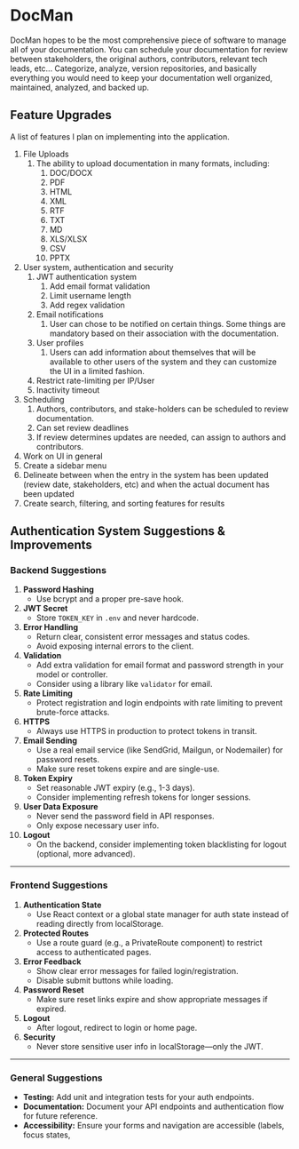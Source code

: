 # DocMan

DocMan hopes to be the most comprehensive piece of software to manage all of your documentation. You can schedule your documentation for review between stakeholders, the original authors, contributors, relevant tech leads, etc... Categorize, analyze, version repositories, and basically everything you would need to keep your documentation well organized, maintained, analyzed, and backed up.

## Feature Upgrades

A list of features I plan on implementing into the application.

1. File Uploads
   1. The ability to upload documentation in many formats, including:
      1. DOC/DOCX
      2. PDF
      3. HTML
      4. XML
      5. RTF
      6. TXT
      7. MD
      8. XLS/XLSX
      9. CSV
      10. PPTX
2. User system, authentication and security
   1. JWT authentication system
      1. Add email format validation
      2. Limit username length
      3. Add regex validation
   2. Email notifications
      1. User can chose to be notified on certain things. Some things are mandatory based on their association with the documentation.
   3. User profiles
      1. Users can add information about themselves that will be available to other users of the system and they can customize the UI in a limited fashion.
   4. Restrict rate-limiting per IP/User
   5. Inactivity timeout
3. Scheduling
   1. Authors, contributors, and stake-holders can be scheduled to review documentation.
   2. Can set review deadlines
   3. If review determines updates are needed, can assign to authors and contributors.
4. Work on UI in general
5. Create a sidebar menu
6. Delineate between when the entry in the system has been updated (review date, stakeholders, etc) and when the actual document has been updated
7. Create search, filtering, and sorting features for results

## Authentication System Suggestions & Improvements

### Backend Suggestions

1. **Password Hashing**
   - Use bcrypt and a proper pre-save hook.
2. **JWT Secret**
   - Store `TOKEN_KEY` in `.env` and never hardcode.
3. **Error Handling**
   - Return clear, consistent error messages and status codes.
   - Avoid exposing internal errors to the client.
4. **Validation**
   - Add extra validation for email format and password strength in your model or controller.
   - Consider using a library like `validator` for email.
5. **Rate Limiting**
   - Protect registration and login endpoints with rate limiting to prevent brute-force attacks.
6. **HTTPS**
   - Always use HTTPS in production to protect tokens in transit.
7. **Email Sending**
   - Use a real email service (like SendGrid, Mailgun, or Nodemailer) for password resets.
   - Make sure reset tokens expire and are single-use.
8. **Token Expiry**
   - Set reasonable JWT expiry (e.g., 1-3 days).
   - Consider implementing refresh tokens for longer sessions.
9. **User Data Exposure**
   - Never send the password field in API responses.
   - Only expose necessary user info.
10. **Logout**
    - On the backend, consider implementing token blacklisting for logout (optional, more advanced).

---

### Frontend Suggestions

1. **Authentication State**
   - Use React context or a global state manager for auth state instead of reading directly from localStorage.
2. **Protected Routes**
   - Use a route guard (e.g., a PrivateRoute component) to restrict access to authenticated pages.
3. **Error Feedback**
   - Show clear error messages for failed login/registration.
   - Disable submit buttons while loading.
4. **Password Reset**
   - Make sure reset links expire and show appropriate messages if expired.
5. **Logout**
   - After logout, redirect to login or home page.
6. **Security**
   - Never store sensitive user info in localStorage—only the JWT.

---

### General Suggestions

- **Testing:** Add unit and integration tests for your auth endpoints.
- **Documentation:** Document your API endpoints and authentication flow for future reference.
- **Accessibility:** Ensure your forms and navigation are accessible (labels, focus states,

